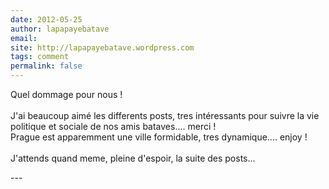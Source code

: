 ```yaml
---
date: 2012-05-25
author: lapapayebatave
email: 
site: http://lapapayebatave.wordpress.com
tags: comment
permalink: false
---
```


<p>Quel dommage pour nous !<br />
<br />
J'ai beaucoup aimé les differents posts, tres intéressants pour suivre la vie politique et sociale de nos amis bataves.... merci !<br />
Prague est apparemment une ville formidable, tres dynamique.... enjoy !<br />
<br />
J'attends quand meme, pleine d'espoir, la suite des posts... </p>
---